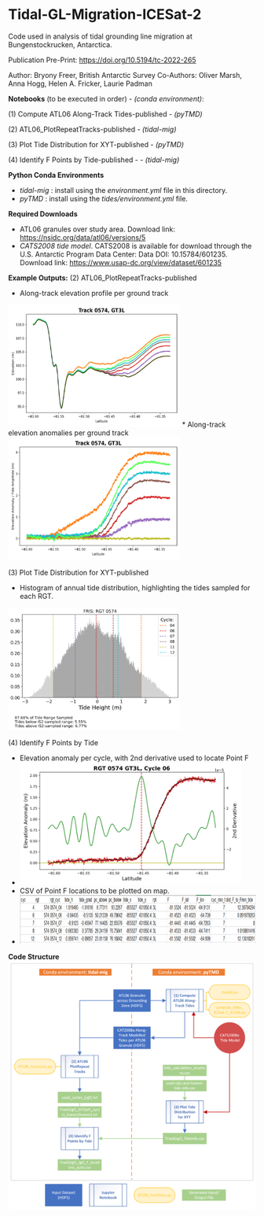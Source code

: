 # Tidal-GL-Migration-ICESat-2

Code used in analysis of tidal grounding line migration at Bungenstockrucken, Antarctica.

Publication Pre-Print: https://doi.org/10.5194/tc-2022-265

Author: Bryony Freer, British Antarctic Survey
Co-Authors: Oliver Marsh, Anna Hogg, Helen A. Fricker, Laurie Padman

**Notebooks** (to be executed in order) - _(conda environment)_: 

(1) Compute ATL06 Along-Track Tides-published - _(pyTMD)_

(2) ATL06_PlotRepeatTracks-published - _(tidal-mig)_

(3) Plot Tide Distribution for XYT-published - _(pyTMD)_

(4) Identify F Points by Tide-published - - _(tidal-mig)_

**Python Conda Environments**
* _tidal-mig_ : install using the *environment.yml* file in this directory. 
* _pyTMD_ : install using the *tides/environment.yml* file.

**Required Downloads** 
* ATL06 granules over study area. Download link: https://nsidc.org/data/atl06/versions/5
* *CATS2008 tide model*. CATS2008 is available for download through the U.S. Antarctic Program Data Center: Data DOI: 10.15784/601235. Download link: https://www.usap-dc.org/view/dataset/601235

**Example Outputs:**
(2) ATL06_PlotRepeatTracks-published
* Along-track elevation profile per ground track 
<img src="img/Track0574_GT3L_elevation_cycs04060708111214_lowest.png" width="350" height="250">
* Along-track elevation anomalies per ground track
<img src="img/Track0574_GT3L_repeats_anom___cycs04060708111214_lowest.png" width="350" height="250">

(3) Plot Tide Distribution for XYT-published
* Histogram of annual tide distribution, highlighting the tides sampled for each RGT.
<img src="img/sampled_tide_range_all_rgt0574.png" width="350" height="250">

(4) Identify F Points by Tide
* Elevation anomaly per cycle, with 2nd derivative used to locate Point F
* <img src="img/Track0574_GT3L_cyc06_F_id_plot.png" width="450" height="250">
* CSV of Point F locations to be plotted on map.
* <img src="img/Track0574_GT3L_Flocations_auto.png" width="900" height="100">

  
**Code Structure**
![Diagram showing code structure in this repo](img/tidal-mig-code-diagram.png)
